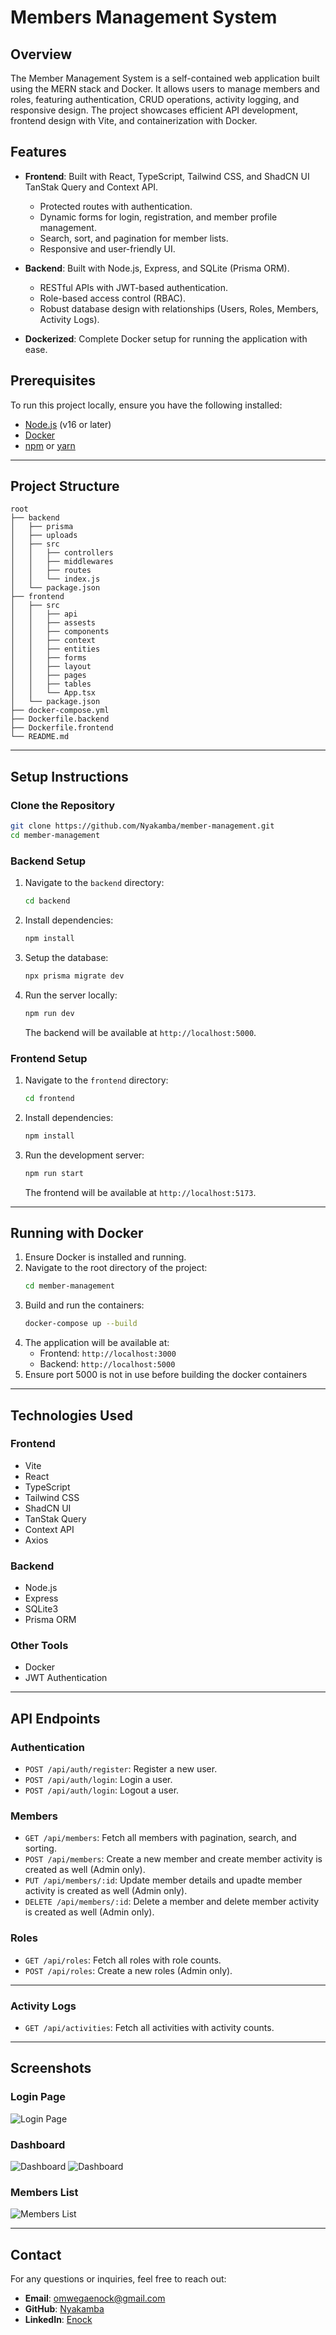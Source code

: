 # Members Management System

## Overview

The Member Management System is a self-contained web application built using the MERN stack and Docker. It allows users to manage members and roles, featuring authentication, CRUD operations, activity logging, and responsive design. The project showcases efficient API development, frontend design with Vite, and containerization with Docker.

## Features

- **Frontend**: Built with React, TypeScript, Tailwind CSS, and ShadCN UI TanStak Query and Context API.

  - Protected routes with authentication.
  - Dynamic forms for login, registration, and member profile management.
  - Search, sort, and pagination for member lists.
  - Responsive and user-friendly UI.

- **Backend**: Built with Node.js, Express, and SQLite (Prisma ORM).

  - RESTful APIs with JWT-based authentication.
  - Role-based access control (RBAC).
  - Robust database design with relationships (Users, Roles, Members, Activity Logs).

- **Dockerized**: Complete Docker setup for running the application with ease.

## Prerequisites

To run this project locally, ensure you have the following installed:

- [Node.js](https://nodejs.org/) (v16 or later)
- [Docker](https://www.docker.com/)
- [npm](https://www.npmjs.com/) or [yarn](https://yarnpkg.com/)

---

## Project Structure

```
root
├── backend
│   ├── prisma
│   ├── uploads
│   ├── src
│   │   ├── controllers
│   │   ├── middlewares
│   │   ├── routes
│   │   └── index.js
│   └── package.json
├── frontend
│   ├── src
│   │   ├── api
│   │   ├── assests
│   │   ├── components
│   │   ├── context
│   │   ├── entities
│   │   ├── forms
│   │   ├── layout
│   │   ├── pages
│   │   ├── tables
│   │   └── App.tsx
│   └── package.json
├── docker-compose.yml
├── Dockerfile.backend
├── Dockerfile.frontend
└── README.md
```

---

## Setup Instructions

### Clone the Repository

```bash
git clone https://github.com/Nyakamba/member-management.git
cd member-management
```

### Backend Setup

1. Navigate to the `backend` directory:
   ```bash
   cd backend
   ```
2. Install dependencies:
   ```bash
   npm install
   ```
3. Setup the database:
   ```bash
   npx prisma migrate dev
   ```
4. Run the server locally:
   ```bash
   npm run dev
   ```
   The backend will be available at `http://localhost:5000`.

### Frontend Setup

1. Navigate to the `frontend` directory:
   ```bash
   cd frontend
   ```
2. Install dependencies:
   ```bash
   npm install
   ```
3. Run the development server:
   ```bash
   npm run start
   ```
   The frontend will be available at `http://localhost:5173`.

---

## Running with Docker

1. Ensure Docker is installed and running.
2. Navigate to the root directory of the project:
   ```bash
   cd member-management
   ```
3. Build and run the containers:
   ```bash
   docker-compose up --build
   ```
4. The application will be available at:
   - Frontend: `http://localhost:3000`
   - Backend: `http://localhost:5000`
5. Ensure port 5000 is not in use before building the docker containers

---

## Technologies Used

### Frontend

- Vite
- React
- TypeScript
- Tailwind CSS
- ShadCN UI
- TanStak Query
- Context API
- Axios

### Backend

- Node.js
- Express
- SQLite3
- Prisma ORM

### Other Tools

- Docker
- JWT Authentication

---

## API Endpoints

### Authentication

- `POST /api/auth/register`: Register a new user.
- `POST /api/auth/login`: Login a user.
- `POST /api/auth/login`: Logout a user.

### Members

- `GET /api/members`: Fetch all members with pagination, search, and sorting.
- `POST /api/members`: Create a new member and create member activity is created as well (Admin only).
- `PUT /api/members/:id`: Update member details and upadte member activity is created as well (Admin only).
- `DELETE /api/members/:id`: Delete a member and delete member activity is created as well (Admin only).

### Roles

- `GET /api/roles`: Fetch all roles with role counts.
- `POST /api/roles`: Create a new roles (Admin only).

---

### Activity Logs

- `GET /api/activities`: Fetch all activities with activity counts.

---

## Screenshots

### Login Page

![Login Page](src/assets/screenshots/login.png)

### Dashboard

![Dashboard](src/assets/screenshots/dashboard.png)
![Dashboard](src/assets/screenshots/dashboard-1.png)

### Members List

![Members List](src/assets/screenshots/members-1.png)

---

## Contact

For any questions or inquiries, feel free to reach out:

- **Email**: omwegaenock@gmail.com
- **GitHub**: [Nyakamba](https://github.com/Nyakamba)
- **LinkedIn**: [Enock](https://linkedin.com/in/enockomwega)
